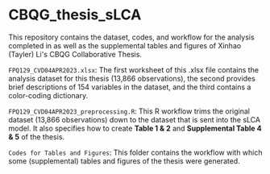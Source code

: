 # CBQG_thesis_sLCA

This repository contains the dataset, codes, and workflow for the analysis completed in as well as the supplemental tables and figures of Xinhao (Tayler) Li's CBQG Collaborative Thesis.

`FPQ129_CVD04APR2023.xlsx`: The first worksheet of this .xlsx file contains the analysis dataset for this thesis (13,866 observations), the second provides brief descriptions of 154 variables in the dataset, and the third contains a color-coding dictionary.

`FPQ129_CVD04APR2023_preprocessing.R`: This R workflow trims the original dataset (13,866 observations) down to the dataset that is sent into the sLCA model. It also specifies how to create <b>Table 1 & 2</b> and <b>Supplemental Table 4 & 5</b> of the thesis.

`Codes for Tables and Figures`: This folder contains the workflow with which some (supplemental) tables and figures of the thesis were generated.
